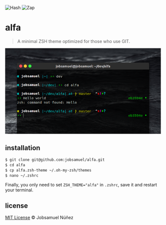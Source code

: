 <img src="https://raw.githubusercontent.com/Ranks/emojione/master/assets/png_512x512/0023-20e3.png" alt="Hash" width="50" height="50"/> <img src="https://raw.githubusercontent.com/Ranks/emojione/master/assets/png_512x512/26a1.png" alt="Zap" width="50" height="50"/>

# alfa
> A minimal ZSH theme optimized for those who use GIT.

![Screenshot](https://raw.githubusercontent.com/jobsamuel/alfa/master/screenshot.png)

## installation

```bash
$ git clone git@github.com:jobsamuel/alfa.git
$ cd alfa
$ cp alfa.zsh-theme ~/.oh-my-zsh/themes
$ nano ~/.zshrc
```
Finally, you only need to set `ZSH_THEME="alfa"` in `.zshrc`, save it and restart your terminal.

## license
[MIT License](http://opensource.org/licenses/MIT) :copyright: Jobsamuel Núñez
